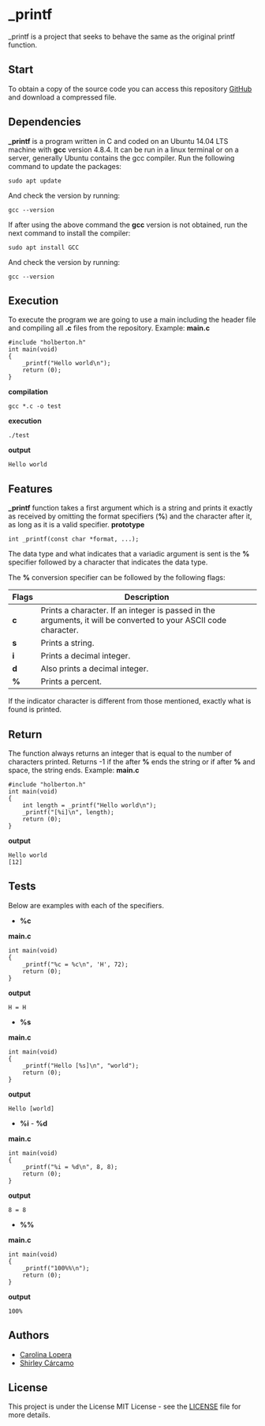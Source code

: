 # _printf
_printf is a project that seeks to behave the same as the original printf function.

## Start
To obtain a copy of the source code you can access this repository [GitHub](https://github.com/Shirley-Patricia/printf) and download a compressed file.

## Dependencies
**_printf** is a program written in C and coded on an Ubuntu 14.04 LTS machine with **gcc** version 4.8.4. It can be run in a linux terminal or on a server, generally Ubuntu contains the gcc compiler. Run the following command to update the packages:
```
sudo apt update
```
And check the version by running:
```
gcc --version
```
If after using the above command the **gcc** version is not obtained, run the next command to install the compiler:
```
sudo apt install GCC
```
And check the version by running:
```
gcc --version
```
## Execution
To execute the program we are going to use a main including the header file and compiling all **.c** files from the repository. Example:
**main.c**
```
#include "holberton.h"
int main(void)
{
    _printf("Hello world\n");
    return (0);
}
```
**compilation**
```
gcc *.c -o test
```
**execution**
```
./test
```
**output**
```
Hello world
```
## Features
**_printf** function takes a first argument which is a string and prints it exactly as received by omitting the format specifiers (**%**) and the character after it, as long as it is a valid specifier.
**prototype**
```
int _printf(const char *format, ...);
```
The data type and what indicates that a variadic argument is sent is the **%** specifier followed by a character that indicates the data type.

The **%** conversion specifier can be followed by the following flags:

| Flags | Description |
| ------ | ------ |
| **c** | Prints a character. If an integer is passed in the arguments, it will be converted to your ASCII code character. |
| **s** | Prints a string. |
| **i** | Prints a decimal integer. |
| **d** | Also prints a decimal integer. |
| **%** | Prints a percent. |

If the indicator character is different from those mentioned, exactly what is found is printed.

## Return
The function always returns an integer that is equal to the number of characters printed. Returns -1 if the after **%** ends the string or if after **%** and space, the string ends. Example:
**main.c**
```
#include "holberton.h"
int main(void)
{
    int length = _printf("Hello world\n");
    _printf("[%i]\n", length);
    return (0);
}
```
**output**
```
Hello world
[12]
```

## Tests
Below are examples with each of the specifiers.

- **%c**

**main.c**
```
int main(void)
{
    _printf("%c = %c\n", 'H', 72);
    return (0);
}
```
**output**
```
H = H
```
- **%s**

**main.c**
```
int main(void)
{
    _printf("Hello [%s]\n", "world");
    return (0);
}
```
**output**
```
Hello [world]
```
- **%i** - **%d**

**main.c**
```
int main(void)
{
    _printf("%i = %d\n", 8, 8);
    return (0);
}
```
**output**
```
8 = 8
```
- **%%**

**main.c**
```
int main(void)
{
    _printf("100%%\n");
    return (0);
}
```
**output**
```
100%
```

## Authors
- [Carolina Lopera](https://github.com/CarolinaLopera)
- [Shirley Cárcamo](https://github.com/Shirley-Patricia)

## License
This project is under the License MIT License - see the [LICENSE](https://github.com/Shirley-Patricia/printf/blob/main/LICENCE.md) file for more details.
